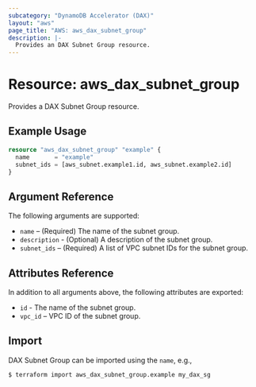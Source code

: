 ```yaml
---
subcategory: "DynamoDB Accelerator (DAX)"
layout: "aws"
page_title: "AWS: aws_dax_subnet_group"
description: |-
  Provides an DAX Subnet Group resource.
---
```


# Resource: aws_dax_subnet_group

Provides a DAX Subnet Group resource.

## Example Usage

```terraform
resource "aws_dax_subnet_group" "example" {
  name       = "example"
  subnet_ids = [aws_subnet.example1.id, aws_subnet.example2.id]
}
```

## Argument Reference

The following arguments are supported:

* `name` – (Required) The name of the subnet group.
* `description` - (Optional) A description of the subnet group.
* `subnet_ids` – (Required) A list of VPC subnet IDs for the subnet group.

## Attributes Reference

In addition to all arguments above, the following attributes are exported:

* `id` - The name of the subnet group.
* `vpc_id` – VPC ID of the subnet group.

## Import

DAX Subnet Group can be imported using the `name`, e.g.,

```
$ terraform import aws_dax_subnet_group.example my_dax_sg
```

<!-- cache-key: cdktf-0.17.0-pre.15 input-3be951122293c08a67baa8c07641359c2f6405ebb61e0810ca5903a1d50c0f0d -->